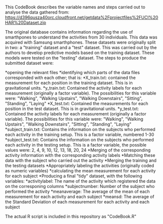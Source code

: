 This CodeBook describes the variable names and steps carried out to analyse the data gathered from: https://d396qusza40orc.cloudfront.net/getdata%2Fprojectfiles%2FUCI%20HAR%20Dataset.zip

The original database contains information regarding the use of smarthpones to understand the activities from 30 individuals. This data was acquired with Samsung smarthphones. These datasets were originally split in two: a "training" dataset and a "test" dataset. This was carried out by the authors to develop predictive models based on the training dataset. These models were tested on the "testing" dataset. 
The steps to produce the submitted dataset were:

*opening the relevant files
*identifying which parts of the data files corresponded with each other; that is:
  *X_train.txt: contained the measurement for each position in the training dataset. This is in gravitational units.
  *y_train.txt: Contained the activity labels for each measurement (originally a factor variable). The possibilities for this variable were: "Walking", "Walking Upstairs", "Walking Downstairs", "Sitting", "Standing", "Laying"
  *X_test.txt: Contained the measurements for each position in the test dataset. This is in gravitational units.
  *y_test.txt: Contained the activity labels for each measurement (originally a factor variable). The possibilities for this variable were: "Walking", "Walking Upstairs", "Walking Downstairs", "Sitting", "Standing", "Laying"
  *subject_train.txt: Contains the information on the subjects who performed each activity in the training setup. This is a factor variable, numbered 1-30
  *subject_test.txt: Contains the information on the subjects who performed each activity in the testing setup. This is a factor variable, the possible values were: 2, 4, 9, 10, 12, 13, 18, 20, 24
*Merging of the corresponding activity information with the corresponding activity labels
*Matching these data with the subject who carried out the activity
*Merging the training and the testing datasets
*Appropriately labeling the activities (originally coded as numeric variables)
*calculating the mean measurement for each activity for each subject
*Producing a final "tidy" dataset, with the following variables:
  *activitylabel: The name of the activity which registered the data on the corresponing columns
  *subjectnumber: Number of the subject who performed the activity
  *meanaverage: The average of the mean of each measurement for each activity and each subject
  *meansd: The average of the Standard Deviation of each measurement for each activity and each subject

The actual R script is included in this repository as "CodeBook.R"
